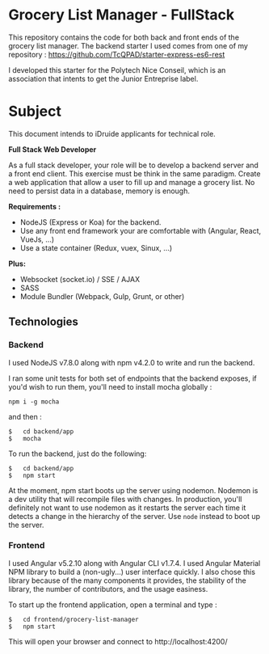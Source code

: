 # Grocery List Manager - FullStack

This repository contains the code for both back and front ends of the grocery list manager.
The backend starter I used comes from one of my repository : https://github.com/TcQPAD/starter-express-es6-rest

I developed this starter for the Polytech Nice Conseil, which is an association that intents to get the Junior Entreprise label.

# Subject

This document intends to iDruide applicants for technical role.

**Full Stack Web Developer**

As a full stack developer, your role will be to develop a backend server and a front end client.
This exercise must be think in the same paradigm.
Create a web application that allow a user to fill up and manage a grocery list.
No need to persist data in a database, memory is enough.

**Requirements :**

- NodeJS (Express or Koa) for the backend.
- Use any front end framework your are comfortable with (Angular, React, VueJs, ...)
- Use a state container (Redux, vuex, Sinux, ...)

**Plus:**
- Websocket (socket.io) / SSE / AJAX
- SASS
- Module Bundler (Webpack, Gulp, Grunt, or other)

## Technologies

### Backend

I used NodeJS v7.8.0 along with npm v4.2.0 to write and run the backend.

I ran some unit tests for both set of endpoints that the backend exposes,
if you'd wish to run them, you'll need to install mocha globally :

`npm i -g mocha`

and then :

```
$   cd backend/app
$   mocha
```

To run the backend, just do the following:

```
$   cd backend/app
$   npm start
```

At the moment, npm start boots up the server using nodemon. Nodemon
is a dev utility that will recompile files with changes.
In production, you'll definitely not want to use nodemon as it restarts the server
each time it detects a change in the hierarchy of the server.
Use `node` instead to boot up the server.

### Frontend

I used Angular v5.2.10 along with Angular CLI v1.7.4.
I used Angular Material NPM library to build a (non-ugly...) user interface
quickly.
I also chose this library because of the many components it provides, the stability
of the library, the number of contributors, and the usage easiness.

To start up the frontend application, open a terminal and type :

```
$   cd frontend/grocery-list-manager
$   npm start
```

This will open your browser and connect to http://localhost:4200/